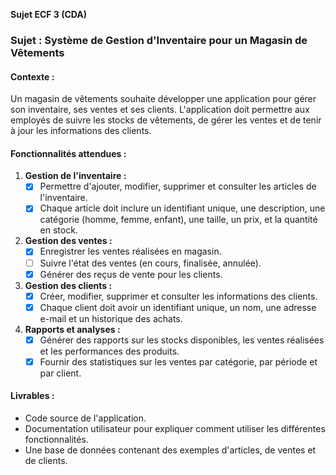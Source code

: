 **Sujet ECF 3 (CDA)**

### Sujet : Système de Gestion d'Inventaire pour un Magasin de Vêtements

#### Contexte :

Un magasin de vêtements souhaite développer une application pour gérer son inventaire, ses ventes et ses clients. L'application doit
permettre aux employés de suivre les stocks de vêtements, de gérer les ventes et de tenir à jour les informations des clients.

#### Fonctionnalités attendues :

1. **Gestion de l'inventaire :**
    - [x] Permettre d'ajouter, modifier, supprimer et consulter les articles de l'inventaire.
    -  [x] Chaque article doit inclure un identifiant unique, une description, une catégorie (homme, femme, enfant), une taille, un prix, et
       la quantité en stock.

2. **Gestion des ventes :**
    - [x]  Enregistrer les ventes réalisées en magasin.
    - [ ]  Suivre l'état des ventes (en cours, finalisée, annulée).
    - [x] Générer des reçus de vente pour les clients.

3. **Gestion des clients :**
    - [x]  Créer, modifier, supprimer et consulter les informations des clients.
    - [x]  Chaque client doit avoir un identifiant unique, un nom, une adresse e-mail et un historique des achats.

4. **Rapports et analyses :**
    - [x]  Générer des rapports sur les stocks disponibles, les ventes réalisées et les performances des produits.
    - [x]  Fournir des statistiques sur les ventes par catégorie, par période et par client.

#### Livrables :

- Code source de l'application.
- Documentation utilisateur pour expliquer comment utiliser les différentes fonctionnalités.
- Une base de données contenant des exemples d'articles, de ventes et de clients.
 
